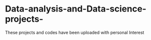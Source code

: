 # Data-analysis-and-Data-science-projects-
These projects and codes have been uploaded with personal Interest
